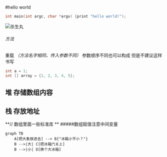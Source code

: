 #hello world

```c
int main(int argc, char *argv) {print "hello world!");
```

    
![杀生丸](https://pic4.zhimg.com/80/v2-560623bcbaa438b1627578aa70f5b08c.png)

###### 方法
重载 *（方法名字相同，传入参数不同）*
参数顺序不同也可以构成 但是不建议这样书写

 
```java
int a = 1;
int [] array = {1, 2, 3, 4, 5};
```
##  堆  存储数组内容
## 栈 存放地址  
**// 数组里面一些标准库   **
#####数组赋值注意中间变量

```mermaid
graph TB
    A[把大象放进去] --> B{"冰箱小不小？"}
    B -->|大| C[把冰箱门关上]
    B -->|小| D[换个大冰箱]
```



